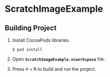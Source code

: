 # ScratchImageExample

## Building Project

1. Install CocoaPods libraries.

    ```console
    $ pod install
    ```

2. Open **`ScratchImageExample.xcworkspace`** file.
3. Press <kbd>⌘</kbd> + <kbd>R</kbd> to build and run the project.
